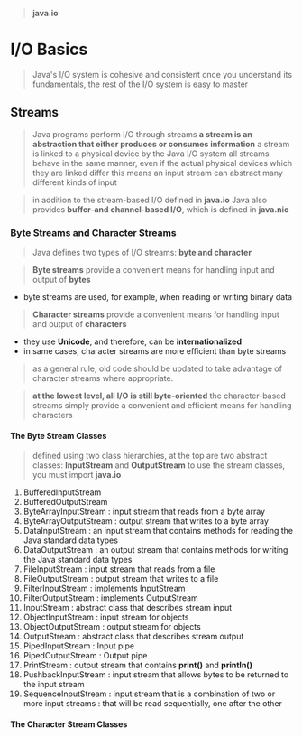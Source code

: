 > **java.io**

# I/O Basics
> Java's I/O system is cohesive and consistent
> once you understand its fundamentals, the rest of the I/O system is easy to master

## Streams
> Java programs perform I/O through streams
> **a stream is an abstraction that either produces or consumes information**
> a stream is linked to a physical device by the Java I/O system
> all streams behave in the same manner, even if the actual physical devices which they are linked differ
> this means an input stream can abstract many different kinds of input

> in addition to the stream-based I/O defined in **java.io**
> Java also provides **buffer-and channel-based I/O**, which is defined in **java.nio**

### Byte Streams and Character Streams
> Java defines two types of I/O streams: **byte and character**

> **Byte streams**  provide a convenient means for handling input and output of **bytes**
- byte streams are used, for example, when reading or writing binary data

> **Character streams** provide a convenient means for handling input and output of **characters**
- they use **Unicode**, and therefore, can be **internationalized**
- in same cases, character streams are more efficient than byte streams

> as a general rule, old code should be updated to take advantage of character streams where appropriate.

> **at the lowest level, all I/O is still byte-oriented**
> the character-based streams simply provide a convenient and efficient means for handling characters

#### The Byte Stream Classes
> defined using two class hierarchies, at the top are two abstract classes: **InputStream** and **OutputStream**
> to use the stream classes, you must import **java.io**

1. BufferedInputStream
2. BufferedOutputStream
3. ByteArrayInputStream
   : input stream that reads from a byte array
4. ByteArrayOutputStream
   : output stream that writes to a byte array
5. DataInputStream
   : an input stream that contains methods for reading the Java standard data types
6. DataOutputStream
   : an output stream that contains methods for writing the Java standard data types
7. FileInputStream
   : input stream that reads from a file
8. FileOutputStream
   : output stream that writes to a file
9. FilterInputStream
   : implements InputStream
10. FilterOutputStream
    : implements OutputStream
11. InputStream
    : abstract class that describes stream input
12. ObjectInputStream
    : input stream for objects
13. ObjectOutputStream
    : output stream for objects
14. OutputStream
    : abstract class that describes stream output
15. PipedInputStream
    : Input pipe
16. PipedOutputStream
    : Output pipe
17. PrintStream
    : output stream that contains **print()** and **println()**
18. PushbackInputStream
    : input stream that allows bytes to be returned to the input stream
19. SequenceInputStream
    : input stream that is a combination of two or more input streams
    : that will be read sequentially, one after the other

#### The Character Stream Classes
